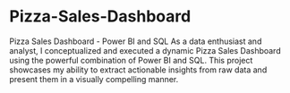 # Pizza-Sales-Dashboard
Pizza Sales Dashboard - Power BI and SQL  As a data enthusiast and analyst, I conceptualized and executed a dynamic Pizza Sales Dashboard using the powerful combination of Power BI and SQL. This project showcases my ability to extract actionable insights from raw data and present them in a visually compelling manner.
